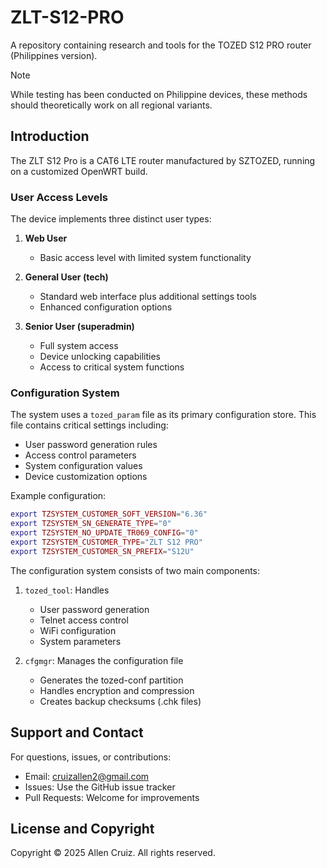 # ZLT-S12-PRO

A repository containing research and tools for the TOZED S12 PRO router (Philippines version).

> [!NOTE]
> While testing has been conducted on Philippine devices, these methods should theoretically work on all regional variants.

## Introduction

The ZLT S12 Pro is a CAT6 LTE router manufactured by SZTOZED, running on a customized OpenWRT build.

### User Access Levels

The device implements three distinct user types:

1. **Web User**
   - Basic access level with limited system functionality

2. **General User (tech)**
   - Standard web interface plus additional settings tools
   - Enhanced configuration options

3. **Senior User (superadmin)**
   - Full system access
   - Device unlocking capabilities
   - Access to critical system functions

### Configuration System

The system uses a `tozed_param` file as its primary configuration store. This file contains critical settings including:

- User password generation rules
- Access control parameters
- System configuration values
- Device customization options

Example configuration:

```lua
export TZSYSTEM_CUSTOMER_SOFT_VERSION="6.36"
export TZSYSTEM_SN_GENERATE_TYPE="0"
export TZSYSTEM_NO_UPDATE_TR069_CONFIG="0"
export TZSYSTEM_CUSTOMER_TYPE="ZLT S12 PRO"
export TZSYSTEM_CUSTOMER_SN_PREFIX="S12U"
```

The configuration system consists of two main components:

1. `tozed_tool`: Handles
   - User password generation
   - Telnet access control
   - WiFi configuration
   - System parameters

2. `cfgmgr`: Manages the configuration file
   - Generates the tozed-conf partition
   - Handles encryption and compression
   - Creates backup checksums (.chk files)

## Support and Contact

For questions, issues, or contributions:

- Email: [cruizallen2@gmail.com](mailto:cruizallen2@gmail.com)
- Issues: Use the GitHub issue tracker
- Pull Requests: Welcome for improvements

## License and Copyright

Copyright © 2025 Allen Cruiz. All rights reserved.
